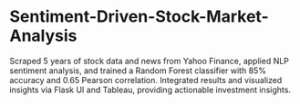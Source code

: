 # Sentiment-Driven-Stock-Market-Analysis
Scraped 5 years of stock data and news from Yahoo Finance, applied NLP sentiment analysis, and trained a Random Forest classifier with 85% accuracy and 0.65 Pearson correlation. Integrated results and visualized insights via Flask UI and Tableau, providing actionable investment insights.
